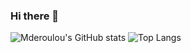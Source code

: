 ### Hi there 👋

![Mderoulou's GitHub stats](https://github-readme-stats.vercel.app/api?username=liardnos&show_icons=true&theme=tokyonight&count_private=true&hide=prs&custom_title=Totaly%20not%20Mderoulou's%20%20GitHub%20Stats)
![Top Langs](https://github-readme-stats.vercel.app/api/top-langs/?username=liardnos&layout=compact&theme=tokyonight&custom_title=Most%20Used%20Languages)
<!--

Here are some ideas to get you started:

- 🔭 I’m currently working on ...
- 🌱 I’m currently learning ...
- 👯 I’m looking to collaborate on ...
- 🤔 I’m looking for help with ...
- 💬 Ask me about ...
- 📫 How to reach me: ...
- 😄 Pronouns: ...
- ⚡ Fun fact: ...
-->
